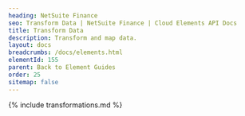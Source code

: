```yaml
---
heading: NetSuite Finance
seo: Transform Data | NetSuite Finance | Cloud Elements API Docs
title: Transform Data
description: Transform and map data.
layout: docs
breadcrumbs: /docs/elements.html
elementId: 155
parent: Back to Element Guides
order: 25
sitemap: false
---
```


{% include transformations.md %}
